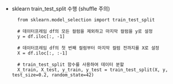 - sklearn train_test_split 수행 (shuffle 주의)
  ```python3
    from sklearn.model_selection import train_test_split
    
    # 데이터프레임 df의 모든 컬럼을 제외하고 마지막 컬럼을 y로 설정
    y = df.iloc[:, -1]
    
    # 데이터프레임 df의 첫 번째 컬럼부터 마지막 컬럼 전까지를 X로 설정
    X = df.iloc[:, :-1]
    
    # train_test_split 함수를 사용하여 데이터 분할
    X_train, X_test, y_train, y_test = train_test_split(X, y, test_size=0.2, random_state=42)
  ```
